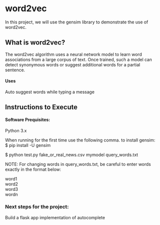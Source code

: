 # word2vec

In this project, we will use the gensim library to demonstrate the use of word2vec. 

## What is word2vec?

The word2vec algorithm uses a neural network model to learn word associations from a large corpus of text. Once trained, such a model can detect synonymous words or suggest additional words for a partial sentence. 

#### Uses 
Auto suggest words while typing a message

## Instructions to Execute

#### Software Prequisites:
Python 3.x

When running for the first time use the following comma. to install gensim: <br>
$ pip install -U gensim

$ python test.py fake_or_real_news.csv mymodel query_words.txt


NOTE: For changing words in query_words.txt, be careful to enter words exactly in the format below:

word1<br>
word2<br>
word3<br>
wordn<br>


### Next steps for the project:

Build a flask app implementation of autocomplete



